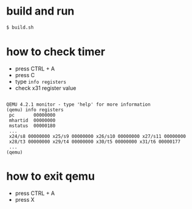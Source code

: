 # build and run

```sh
$ build.sh
```

# how to check timer

* press CTRL + A
* press C
* type `info registers`
* check x31 register value

```

QEMU 4.2.1 monitor - type 'help' for more information
(qemu) info registers
 pc       00000000
 mhartid  00000000
 mstatus  00000180
 ...
 x24/s8 00000000 x25/s9 00000000 x26/s10 00000000 x27/s11 00000000
 x28/t3 00000000 x29/t4 00000000 x30/t5 00000000 x31/t6 00000177
 ...
(qemu)
```

# how to exit qemu

* press CTRL + A
* press X
